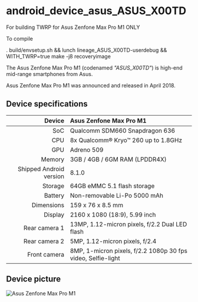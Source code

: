 # android_device_asus_ASUS_X00TD
For building TWRP for Asus Zenfone Max Pro M1 ONLY

To compile

. build/envsetup.sh && lunch lineage_ASUS_X00TD-userdebug && WITH_TWRP=true make -j8 recoveryimage

The Asus Zenfone Max Pro M1 (codenamed _"ASUS_X00TD"_) is high-end mid-range smartphones from Asus.

Asus Zenfone Max Pro M1 was announced and released in April 2018.

## Device specifications

| Device       | Asus Zenfone Max Pro M1                         |
| -----------: | :---------------------------------------------- |
| SoC          | Qualcomm SDM660 Snapdragon 636                  |
| CPU          | 8x Qualcomm® Kryo™ 260 up to 1.8GHz             |
| GPU          | Adreno 509                                      |
| Memory       | 3GB / 4GB / 6GM RAM (LPDDR4X)                   |
| Shipped Android version | 8.1.0                                |
| Storage      | 64GB eMMC 5.1 flash storage                     |
| Battery      | Non-removable Li-Po 5000 mAh                    |
| Dimensions   | 159 x 76 x 8.5 mm                               |
| Display      | 2160 x 1080 (18:9), 5.99 inch                   |
| Rear camera 1 | 13MP, 1.12-micron pixels, f/2.2 Dual LED flash |
| Rear camera 2 | 5MP, 1.12-micron pixels, f/2.4                 |
| Front camera | 8MP, 1-micron pixels, f/2.2 1080p 30 fps video, Selfie-light|

## Device picture

![Asus Zenfone Max Pro M1](https://i-cdn.phonearena.com/images/articles/320775-image/Asus-ZenFone-Max-Pro-M1.jpg)
